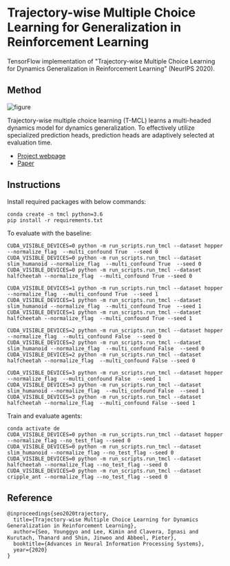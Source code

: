 # Trajectory-wise Multiple Choice Learning for Generalization in Reinforcement Learning

TensorFlow implementation of "Trajectory-wise Multiple Choice Learning for Dynamics Generalization in Reinforcement Learning" (NeurIPS 2020).

## Method

![figure](figures/figure.png)

Trajectory-wise multiple choice learning (T-MCL) learns a multi-headed dynamics model for dynamics generalization.
To effectively utilize specialized prediction heads, prediction heads are adaptively selected at evaluation time.

- [Project webpage](https://sites.google.com/view/trajectory-mcl)
- [Paper](https://arxiv.org/abs/2010.13303)

## Instructions

Install required packages with below commands:

```
conda create -n tmcl python=3.6
pip install -r requirements.txt
```
To evaluate with the baseline:
```
CUDA_VISIBLE_DEVICES=0 python -m run_scripts.run_tmcl --dataset hopper --normalize_flag  --multi_confound True  --seed 0
CUDA_VISIBLE_DEVICES=0 python -m run_scripts.run_tmcl --dataset slim_humanoid --normalize_flag  --multi_confound True  --seed 0
CUDA_VISIBLE_DEVICES=0 python -m run_scripts.run_tmcl --dataset halfcheetah --normalize_flag  --multi_confound True --seed 0 

CUDA_VISIBLE_DEVICES=1 python -m run_scripts.run_tmcl --dataset hopper --normalize_flag  --multi_confound True  --seed 1
CUDA_VISIBLE_DEVICES=1 python -m run_scripts.run_tmcl --dataset slim_humanoid --normalize_flag  --multi_confound True  --seed 1
CUDA_VISIBLE_DEVICES=1 python -m run_scripts.run_tmcl --dataset halfcheetah --normalize_flag  --multi_confound True --seed 1

CUDA_VISIBLE_DEVICES=2 python -m run_scripts.run_tmcl --dataset hopper --normalize_flag  --multi_confound False  --seed 0
CUDA_VISIBLE_DEVICES=2 python -m run_scripts.run_tmcl --dataset slim_humanoid --normalize_flag  --multi_confound False  --seed 0
CUDA_VISIBLE_DEVICES=2 python -m run_scripts.run_tmcl --dataset halfcheetah --normalize_flag  --multi_confound False --seed 0 

CUDA_VISIBLE_DEVICES=3 python -m run_scripts.run_tmcl --dataset hopper --normalize_flag  --multi_confound False  --seed 1
CUDA_VISIBLE_DEVICES=3 python -m run_scripts.run_tmcl --dataset slim_humanoid --normalize_flag  --multi_confound False  --seed 1
CUDA_VISIBLE_DEVICES=3 python -m run_scripts.run_tmcl --dataset halfcheetah --normalize_flag  --multi_confound False --seed 1 
```




Train and evaluate agents:

```
conda activate de
CUDA_VISIBLE_DEVICES=0 python -m run_scripts.run_tmcl --dataset hopper --normalize_flag --no_test_flag --seed 0
CUDA_VISIBLE_DEVICES=0 python -m run_scripts.run_tmcl --dataset slim_humanoid --normalize_flag --no_test_flag --seed 0
CUDA_VISIBLE_DEVICES=0 python -m run_scripts.run_tmcl --dataset halfcheetah --normalize_flag --no_test_flag --seed 0
CUDA_VISIBLE_DEVICES=0 python -m run_scripts.run_tmcl --dataset cripple_ant --normalize_flag --no_test_flag --seed 0
```

## Reference

```
@inproceedings{seo2020trajectory,
  title={Trajectory-wise Multiple Choice Learning for Dynamics Generalization in Reinforcement Learning},
  author={Seo, Younggyo and Lee, Kimin and Clavera, Ignasi and Kurutach, Thanard and Shin, Jinwoo and Abbeel, Pieter},
  booktitle={Advances in Neural Information Processing Systems},
  year={2020}
}
```

